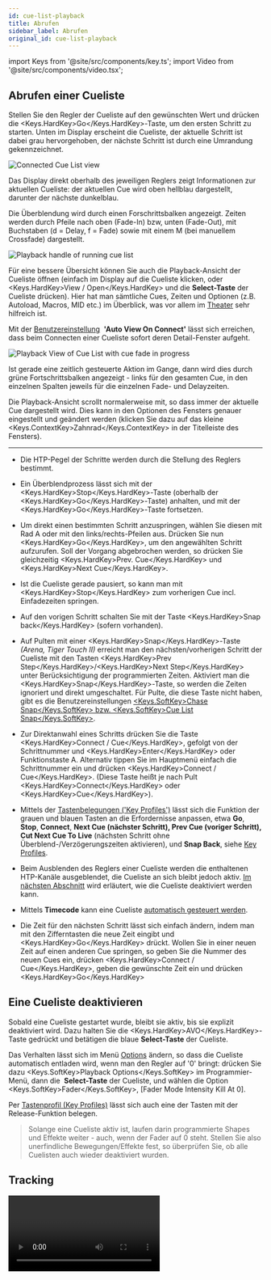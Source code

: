 ```yaml
---
id: cue-list-playback
title: Abrufen
sidebar_label: Abrufen
original_id: cue-list-playback
---
```


import Keys from '@site/src/components/key.ts';
import Video from '@site/src/components/video.tsx';

Abrufen einer Cueliste
----------------------

Stellen Sie den Regler der Cueliste auf den gewünschten Wert und drücken
die <Keys.HardKey>Go</Keys.HardKey>-Taste, um den ersten Schritt zu starten. Unten im Display
erscheint die Cueliste, der aktuelle Schritt ist dabei grau
hervorgehoben, der nächste Schritt ist durch eine Umrandung
gekennzeichnet.

![Connected Cue List view](/docs/images/Connected-Cue-List-view.png)

Das Display direkt oberhalb des jeweiligen Reglers zeigt Informationen
zur aktuellen Cueliste: der aktuellen Cue wird oben hellblau
dargestellt, darunter der nächste dunkelblau.

Die Überblendung wird durch einen Forschrittsbalken angezeigt. Zeiten
werden durch Pfeile nach oben (Fade-In) bzw, unten (Fade-Out), mit
Buchstaben (d = Delay, f = Fade) sowie mit einem M (bei manuellem
Crossfade) dargestellt.

![Playback handle of running cue list](/docs/images/Playback-handle-of-running-cue-list.png)

Für eine bessere Übersicht können Sie auch die Playback-Ansicht der
Cueliste öffnen (einfach im Display auf die Cueliste klicken, oder
<Keys.HardKey>View / Open</Keys.HardKey> und die <strong>Select-Taste</strong> der Cueliste drücken). Hier hat man
sämtliche Cues, Zeiten und Optionen (z.B. Autoload, Macros, MID etc.) im
Überblick, was vor allem im [Theater](theatre-programming.md) sehr hilfreich ist.

Mit der [Benutzereinstellung](../system-settings/user-settings.md#auto-view-on-connect) 
&nbsp;<strong>'Auto View On Connect'</strong> lässt sich erreichen,
dass beim Connecten einer Cueliste sofort deren Detail-Fenster aufgeht.

![Playback View of Cue List with cue fade in progress](/docs/images/Playback-View-of-Cue-List-with-cue-fade-in-progress.png)

Ist gerade eine zeitlich gesteuerte Aktion im Gange, dann wird dies
durch grüne Fortschrittsbalken angezeigt - links für den gesamten Cue,
in den einzelnen Spalten jeweils für die einzelnen Fade- und
Delayzeiten.

Die Playback-Ansicht scrollt normalerweise mit, so dass immer der
aktuelle Cue dargestellt wird. Dies kann in den Optionen des Fensters
genauer eingestellt und geändert werden (klicken Sie dazu auf das kleine
<Keys.ContextKey>Zahnrad</Keys.ContextKey> in der Titelleiste des Fensters).

---

-   Die HTP-Pegel der Schritte werden durch die Stellung des Reglers
    bestimmt.

-   Ein Überblendprozess lässt sich mit der <Keys.HardKey>Stop</Keys.HardKey>-Taste (oberhalb der
    <Keys.HardKey>Go</Keys.HardKey>-Taste) anhalten, und mit der <Keys.HardKey>Go</Keys.HardKey>-Taste fortsetzen.

-   Um direkt einen bestimmten Schritt anzuspringen, wählen Sie diesen
    mit Rad A oder mit den links/rechts-Pfeilen aus. Drücken Sie nun
    <Keys.HardKey>Go</Keys.HardKey>, um den angewählten Schritt aufzurufen. Soll der Vorgang
    abgebrochen werden, so drücken Sie gleichzeitig <Keys.HardKey>Prev. Cue</Keys.HardKey> und
    <Keys.HardKey>Next Cue</Keys.HardKey>.

-   Ist die Cueliste gerade pausiert, so kann man mit <Keys.HardKey>Stop</Keys.HardKey> zum
    vorherigen Cue incl. Einfadezeiten springen.

-   Auf den vorigen Schritt schalten Sie mit der Taste <Keys.HardKey>Snap back</Keys.HardKey>
    (sofern vorhanden).

-   Auf Pulten mit einer <Keys.HardKey>Snap</Keys.HardKey>-Taste *(Arena, Tiger Touch II)* erreicht
    man den nächsten/vorherigen Schritt der Cueliste mit den Tasten
    <Keys.HardKey>Prev Step</Keys.HardKey>/<Keys.HardKey>Next Step</Keys.HardKey> unter Berücksichtigung der
    programmierten Zeiten. Aktiviert man die <Keys.HardKey>Snap</Keys.HardKey>-Taste, so werden
    die Zeiten ignoriert und direkt umgeschaltet. Für Pulte, die diese
    Taste nicht haben, gibt es die Benutzereinstellungen [<Keys.SoftKey>Chase Snap</Keys.SoftKey>
    bzw. <Keys.SoftKey>Cue List Snap</Keys.SoftKey>](../system-settings/user-settings.md#chase-snap).

-   Zur Direktanwahl eines Schritts drücken Sie die Taste <Keys.HardKey>Connect / Cue</Keys.HardKey>,
    gefolgt von der Schrittnummer und <Keys.HardKey>Enter</Keys.HardKey> oder Funktionstaste A.
    Alternativ tippen Sie im Hauptmenü einfach die Schrittnummer ein und
    drücken <Keys.HardKey>Connect / Cue</Keys.HardKey>. (Diese Taste heißt je nach Pult <Keys.HardKey>Connect</Keys.HardKey>
	oder <Keys.HardKey>Cue</Keys.HardKey>).

-   Mittels der [Tastenbelegungen ('Key Profiles')](../system-settings/key-profiles.md) lässt sich die
    Funktion der grauen und blauen Tasten an die Erfordernisse anpassen,
    etwa <strong>Go</strong>, <strong>Stop</strong>, <strong>Connect</strong>, **Next
    Cue<strong> (nächster Schritt), </strong>Prev Cue<strong> (voriger Schritt), </strong>Cut Next Cue To Live** (nächsten Schritt
    ohne Überblend-/Verzögerungszeiten aktivieren), und <strong>Snap Back</strong>, siehe [Key Profiles](../system-settings/key-profiles.md#cue-lists).

-   Beim Ausblenden des Reglers einer Cueliste werden die enthaltenen
    HTP-Kanäle ausgeblendet, die Cueliste an sich bleibt jedoch aktiv.
    [Im nächsten Abschnitt](#eine-cueliste-deaktivieren) wird erläutert, wie die Cueliste deaktiviert
    werden kann.

-   Mittels <strong>Timecode</strong> kann eine Cueliste [automatisch gesteuert werden](cue-list-timing.md#steuern-einer-cueliste-per-timecode).

-   Die Zeit für den nächsten Schritt lässt sich einfach ändern, indem
    man mit den Zifferntasten die neue Zeit eingibt und <Keys.HardKey>Go</Keys.HardKey> drückt.
    Wollen Sie in einer neuen Zeit auf einen anderen Cue springen, so
    geben Sie die Nummer des neuen Cues ein, drücken <Keys.HardKey>Connect / Cue</Keys.HardKey>, geben
    die gewünschte Zeit ein und drücken <Keys.HardKey>Go</Keys.HardKey>

Eine Cueliste deaktivieren
--------------------------

Sobald eine Cueliste gestartet wurde, bleibt sie aktiv, bis sie explizit
deaktiviert wird. Dazu halten Sie die <Keys.HardKey>AVO</Keys.HardKey>-Taste gedrückt und
betätigen die blaue <strong>Select-Taste</strong> der Cueliste.

Das Verhalten lässt sich im Menü [Options](../cues/playback-options.md) ändern, so dass die
Cueliste automatisch entladen wird, wenn man den Regler auf '0' bringt:
drücken Sie dazu <Keys.SoftKey>Playback Options</Keys.SoftKey> im Programmier-Menü, dann die
&nbsp;<strong>Select-Taste</strong> der Cueliste, und wählen die Option <Keys.SoftKey>Fader</Keys.SoftKey>, \[Fader
Mode Intensity Kill At 0\].

Per [Tastenprofil (Key Profiles)](../system-settings/key-profiles.md#cue-lists) lässt sich auch eine der Tasten mit der
Release-Funktion belegen.

> Solange eine Cueliste aktiv ist, laufen darin programmierte Shapes und Effekte weiter - auch, wenn der Fader auf 0 steht. Stellen Sie also unerfindliche Bewegungen/Effekte fest, so überprüfen Sie, ob alle Cuelisten auch wieder deaktiviert wurden.

Tracking
--------

<Video videoId="B2fTri0G2-A" title="Tracking in Cuelists" />

Normalerweise laufen Cuelisten im Tracking-Betrieb. Dabei werden nur
Änderungen einzelner Werte aufgezeichnet und wiedergegeben. Alles andere
wird als unverändert angenommen und bleibt erhalten. Tracking ist
insbesondere für [Theater](theatre-programming.md) die bevorzugte Arbeitsweise, da man z.B. einen
Dimmer nur am Beginn einer Szene aktivieren und nicht in jeden einzelnen
Cue der ganzen Szene hineinprogrammieren muss. Entsprechend schnell
lassen sich erforderlichenfalls auch Änderungen realisieren.

Tracking lässt sich sowohl für die komplette Cueliste aktivieren/
deaktivieren, als auch für die einzelnen Cues der Cueliste genau
einstellen (entweder in der Playback-Ansicht oder unter <Keys.SoftKey>Options</Keys.SoftKey><Keys.SoftKey>Cue Options</Keys.SoftKey>).


Mögliche Einstellungen:

Einstellung | Wirkung
--- | ---
<Keys.SoftKey>Global</Keys.SoftKey> *(Vorgabe)* | es gelten die Einstellungen der gesamten Cueliste.
<Keys.SoftKey>Track</Keys.SoftKey> | der Cue wird getrackt.
<Keys.SoftKey>Block</Keys.SoftKey> | dieser Cue übernimmt keinerlei Tracking-Informationen; im weiteren Verlauf wird das Tracking ab diesem Cue ermittelt.
<Keys.SoftKey>Solo Excluding Shapes</Keys.SoftKey> | Der Cue wird als Solo-Cue, also ohne jegliches Tracking, behandelt, allerdings werden Shapes, die keine Dimmershapes sind, getrackt. Damit kann z.B. eine Bewegung auch in einem Solo-Cue fortgesetzt werden.
<Keys.SoftKey>Cue Only</Keys.SoftKey> | Änderungen in diesem Cue werden nicht auf die nachfolgenden Cues weitergegeben; unveränderte Informationen von vorherigen Cues unterliegen aber weiterhin dem Tracking.
<Keys.SoftKey>Solo</Keys.SoftKey> | Dieser Cue unterliegt überhaupt nicht dem Tracking und verändert auch nicht nachfolgende Cues; Informationen aus vorherigen Cues werden unverändert an nachfolgende weitergegeben.
<Keys.SoftKey>Block Shapes</Keys.SoftKey> | Sämtliche Shapes von vorherigen Cues werden geblockt, alle anderen Attribute werden normal getrackt. Damit wird sichergestellt, dass alle Shapes stoppen.

Move In Dark (MID) - Funktionen
-------------------------------

Insbesondere bei der Verwendung von Movinglights im Theater
möchte man diese meist 'im Off' vorbereiten, also positionieren,
solange sie nicht aktiv verwendet werden, damit die Bewegung
nicht wahrgenommen wird. Dies lässt sich mit Move-In-Dark
schnell und einfach automatisch erreichen.

Die Move-In-Dark-Einstellungen lassen sich wahlweise für
einzelne Cues oder für die gesamte Cueliste vornehmen.

Zum Festlegen der Optionen für die gesamte Cueliste drücken Sie
<Keys.SoftKey>Options</Keys.SoftKey>, gefolgt von der Auswahltaste der Cueliste,
und klicken dann <Keys.SoftKey>Playback</Keys.SoftKey> gefolgt von <Keys.SoftKey>Move In Dark</Keys.SoftKey>.

Einstellung | Wirkung
---|---
<Keys.SoftKey>Disabled</Keys.SoftKey> | deaktiviert MID für die gesamte Cueliste, auch wenn es ggf. für einzelne Cues aktiviert ist
<Keys.SoftKey>Early</Keys.SoftKey> | startet die Bewegung zum frühestmöglichen Zeitpunkt, sofern nicht pro Cue anders vorgegeben
<Keys.SoftKey>Late</Keys.SoftKey> | beginnt die Bewegung zum spätestmöglichen Zeitpunkt, sofern nicht pro Cue anders vorgegeben
<Keys.SoftKey>Off</Keys.SoftKey> *(Vorgabe)* | schaltet MID für die gesamte Cueliste ab; MID kann aber für   einzelne Cues aktiviert werden

Zum Einstellen der Optionen für einzelne Cues nutzen Sie hingegen das Fenster ‚Playback View' der Cueliste. Es gibt folgende Optionen:

Einstellung | Wirkung
---|---
<Keys.SoftKey>Global</Keys.SoftKey> *(Vorgabe)* | Es werden die Einstellungen der gesamten Cueliste angewendet
<Keys.SoftKey>Cue Number</Keys.SoftKey> | zur Angabe eines bestimmten Cues, zu dem MID stattfinden soll
<Keys.SoftKey>Cue Offset</Keys.SoftKey> | gibt eine bestimmte Anzahl von Cues vor dem aktuellen an, wann MID beginnen soll
<Keys.SoftKey>Disabled</Keys.SoftKey> | deaktiviert MID für den aktuellen Cue
<Keys.SoftKey>Early</Keys.SoftKey> | MID so zeitig wie möglich
<Keys.SoftKey>Late</Keys.SoftKey> | MID so spät wie möglich

Für jeden einzelnen Cue wie auch für die gesamte Liste lassen sich für
MID getrennt Fade- und Delayzeit einstellen. Ebenso gibt es für jeden
Cue eine 'MID unterdrücken'-Funktion (Inhibit), um während dieses Cues
jede andere Bewegung zu verhindern; in diesem Falle - oder falls
anderweitig die Intensität nicht auf 0 ist - wird MID zum
nächstmöglichen Zeitpunkt nach diesem Cue ausgeführt.


Tastenprofile für Cuelisten
---------------------------

Mit [Tastenprofilen/Key Profiles](../system-settings/key-profiles.md), lassen sich der blauen und grauen Taste *(das Sapphire Touch verfügt auch über eine schwarze 
Taste)* sowie der Schaltfläche einer Cueliste (wenn sie im Fenster 'Playbacks' 
gespeichert ist) verschiedene Funktionen zuweisen. Im Abschnitt [Key Profiles](../system-settings/key-profiles.md#cue-lists) sind alle verfügbaren Funktionen aufgelistet.
